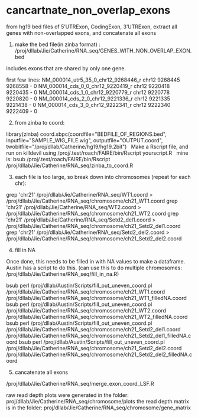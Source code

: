 # cancartnate_non_overlap_exons


from hg19 bed files of 5’UTRExon, CodingExon, 3’UTRExon, extract all genes with non-overlapped exons, and concatenate all exons


1. make the bed file(in zinba format) : /proj/dllab/Jie/Catherine/RNA_seq/GENES_WITH_NON_OVERLAP_EXON.bed

includes exons that are shared by only one gene.

first few lines:
NM_000014_utr5_35_0_chr12_9268446_r	chr12	9268445	9268558	- 0
NM_000014_cds_0_0_chr12_9220419_r	chr12	9220418	9220435	- 0
NM_000014_cds_1_0_chr12_9220779_r	chr12	9220778	9220820	- 0
NM_000014_cds_2_0_chr12_9221336_r	chr12	9221335	9221438	- 0
NM_000014_cds_3_0_chr12_9222341_r	chr12	9222340	9222409	- 0


2. from zinba to coord: 

library(zinba)
coord.sbpc(coordfile="BEDFILE_OF_REGIONS.bed", inputfile="SAMPLE_WIG_FILE.wig", outputfile="OUTPUT.coord", twobitfile="/proj/dllab/Catherine/hg19/hg19.2bit")
 
Make a Rscript file, and run on killdevil using /proj/.test/roach/FAIRE/bin/Rscript yourscript.R
 
mine is: bsub /proj/.test/roach/FAIRE/bin/Rscript /proj/dllab/Jie/Catherine/RNA_seq/zinba_to_coord.R



3. each file is too large, so break down into chromosomes (repeat for each chr):


grep 'chr21' /proj/dllab/Jie/Catherine/RNA_seq/WT1.coord        > /proj/dllab/Jie/Catherine/RNA_seq/chromosome/ch21_WT1.coord
grep 'chr21' /proj/dllab/Jie/Catherine/RNA_seq/WT2.coord        > /proj/dllab/Jie/Catherine/RNA_seq/chromosome/ch21_WT2.coord
grep 'chr21' /proj/dllab/Jie/Catherine/RNA_seq/Setd2_del1.coord > /proj/dllab/Jie/Catherine/RNA_seq/chromosome/ch21_Setd2_del1.coord
grep 'chr21' /proj/dllab/Jie/Catherine/RNA_seq/Setd2_del2.coord > /proj/dllab/Jie/Catherine/RNA_seq/chromosome/ch21_Setd2_del2.coord


4. fill in NA

Once done, this needs to be filled in with NA values to make a dataframe. Austin has a script to do this. (can use this to do multiple chromosomes: /proj/dllab/Jie/Catherine/RNA_seq/fill_in_na.R)


bsub perl /proj/dllab/Austin/Scripts/fill_out_uneven_coord.pl /proj/dllab/Jie/Catherine/RNA_seq/chromosome/ch21_WT1.coord        /proj/dllab/Jie/Catherine/RNA_seq/chromosome/ch21_WT1_filledNA.coord
bsub perl /proj/dllab/Austin/Scripts/fill_out_uneven_coord.pl /proj/dllab/Jie/Catherine/RNA_seq/chromosome/ch21_WT2.coord        /proj/dllab/Jie/Catherine/RNA_seq/chromosome/ch21_WT2_filledNA.coord
bsub perl /proj/dllab/Austin/Scripts/fill_out_uneven_coord.pl /proj/dllab/Jie/Catherine/RNA_seq/chromosome/ch21_Setd2_del1.coord /proj/dllab/Jie/Catherine/RNA_seq/chromosome/ch21_Setd2_del1_filledNA.coord
bsub perl /proj/dllab/Austin/Scripts/fill_out_uneven_coord.pl /proj/dllab/Jie/Catherine/RNA_seq/chromosome/ch21_Setd2_del2.coord /proj/dllab/Jie/Catherine/RNA_seq/chromosome/ch21_Setd2_del2_filledNA.coord


5. cancatenate all exons

/proj/dllab/Jie/Catherine/RNA_seq/merge_exon_coord_LSF.R

raw read depth plots were generated in the folder: proj/dllab/Jie/Catherine/RNA_seq/chromosome/plots
the read depth matrix is in the folder: proj/dllab/Jie/Catherine/RNA_seq/chromosome/gene_matrix

